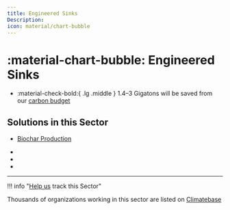```yaml
---
title: Engineered Sinks
Description: 
icon: material/chart-bubble
---
```


# :material-chart-bubble: Engineered Sinks

<div class="grid cards" markdown>

-   :material-check-bold:{ .lg .middle } 1.4–3 Gigatons will be saved from our [carbon budget](../glossary/#carbon-budget)

</div>

## Solutions in this Sector

- [Biochar Production](../solution-biochar-production)

 -
 -
 -

---

!!! info "[Help us](../../contribute) track this Sector"

Thousands of organizations working in this sector are listed on [Climatebase](https://climatebase.org/organizations)